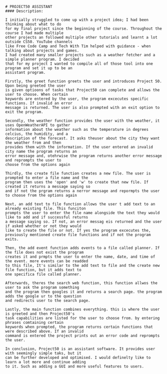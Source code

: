    # PROJECT50 ASSISTANT
    #### Description:

    I initially struggled to come up with a project idea; I had been thinking about what to do
    for my final project since the beginning of the course. Throughout the course I had made multiple
    other projects an followed multiple other tutorials and learnt a lot outside CS50. YouTube channels
    like Free Code Camp and Tech With Tim helped with guidance - when talking about projects and games.
    I had created many smaller projects such as a weather fetcher and a simple planner program. I decided
    that for my project I wanted to compile all of those tool into one program and set it up to be an
    assistant program.

    Firstly, the greet function greets the user and introduces Project 50. Upon being greeted the user
    is given optioons of tasks that Project50 can complete and allows the user to choose. When certain
    keywords are entered by the user, the program excecutes specific functions. If invalid an error
    message is returned. The user is also prompted with an exit option to exit the program.

    Secondly, the weather function provides the user with the weather, it uses OpenWeatherAPI to gather
    information about the weather such as the temperature in degrees celcius, the humidity, and a
    description of the forecast. It asks theuser about the city they want the weather from and then
    provides them with the information. If the user entered an invalid city name the program returns an
    error message and, otehrwise the program returns another error message and reprompts the user to
    choose from the options again

    Thirdly, the create file function creates a new file. The user is prompted to enter a file name and the
    program then uses the 'open' and 'w' to create that new file. If created it returns a message saying so
    and if not the prgram returns a nerror message and repormpts the user to choose from the options again

    Next, an add text to file function allows the user t add text to an already existing file. This funciton
    prompts the user to enter the file name alongside the text they would like to add and if successful returns
    a message saying so. If not, an error messag eis returned and the user if asked whether or not they would
    like to create the file or not. If yes the program excecutes the, previously mentioned create file functions and if not the program exits.

    Then, the add event function adds events to a file called planner. If the file does not exist the program
    creates it and prmpts the user to enter the name, date, and time of the event. more events can be readded
    to this file, It's similar to the add text to file and the create new file function, but it adds text to
    one specifica file called planner.

    Afterwards, theres the search web function, this function allwos the user to ask the program something
    and the program then googles it and returns a search page. the program adds the google ur to the question
    and redirects user to the search page.

    Lastly, the main function combines everything. this is where the user is greeted and then Project50's
    task capabilities are listed for the user to choose from. by entering phrases comtaining certain
    keywords when prompted, the program returns certain functions that were described above. If an invalid
    command is entered the project prints out an error code and reprompts the user.

    In conclusion, Project50 is an assistant software. It provides user with seemingly simple taks, but it
    can be further developed and optimised. I would definelty like to learn a lot more and continue adding
    to it. Such as adding a GUI and more useful features to users.
